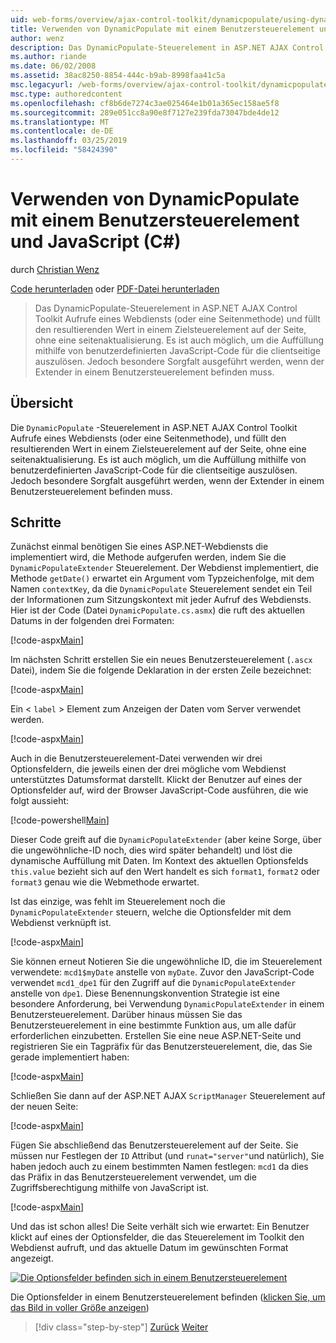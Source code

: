 ```yaml
---
uid: web-forms/overview/ajax-control-toolkit/dynamicpopulate/using-dynamicpopulate-with-a-user-control-and-javascript-cs
title: Verwenden von DynamicPopulate mit einem Benutzersteuerelement und JavaScript (c#) | Microsoft-Dokumentation
author: wenz
description: Das DynamicPopulate-Steuerelement in ASP.NET AJAX Control Toolkit Aufrufe eines Webdiensts (oder eine Seitenmethode) und füllt den resultierenden Wert in ein Zielsteuerelement, auf t...
ms.author: riande
ms.date: 06/02/2008
ms.assetid: 38ac8250-8854-444c-b9ab-8998faa41c5a
msc.legacyurl: /web-forms/overview/ajax-control-toolkit/dynamicpopulate/using-dynamicpopulate-with-a-user-control-and-javascript-cs
msc.type: authoredcontent
ms.openlocfilehash: cf8b6de7274c3ae025464e1b01a365ec158ae5f8
ms.sourcegitcommit: 289e051cc8a90e8f7127e239fda73047bde4de12
ms.translationtype: MT
ms.contentlocale: de-DE
ms.lasthandoff: 03/25/2019
ms.locfileid: "58424390"
---
```

<a name="using-dynamicpopulate-with-a-user-control-and-javascript-c"></a>Verwenden von DynamicPopulate mit einem Benutzersteuerelement und JavaScript (C#)
====================
durch [Christian Wenz](https://github.com/wenz)

[Code herunterladen](http://download.microsoft.com/download/d/8/f/d8f2f6f9-1b7c-46ad-9252-e1fc81bdea3e/dynamicpopulate2.cs.zip) oder [PDF-Datei herunterladen](http://download.microsoft.com/download/b/6/a/b6ae89ee-df69-4c87-9bfb-ad1eb2b23373/dynamicpopulate2CS.pdf)

> Das DynamicPopulate-Steuerelement in ASP.NET AJAX Control Toolkit Aufrufe eines Webdiensts (oder eine Seitenmethode) und füllt den resultierenden Wert in einem Zielsteuerelement auf der Seite, ohne eine seitenaktualisierung. Es ist auch möglich, um die Auffüllung mithilfe von benutzerdefinierten JavaScript-Code für die clientseitige auszulösen. Jedoch besondere Sorgfalt ausgeführt werden, wenn der Extender in einem Benutzersteuerelement befinden muss.


## <a name="overview"></a>Übersicht

Die `DynamicPopulate` -Steuerelement in ASP.NET AJAX Control Toolkit Aufrufe eines Webdiensts (oder eine Seitenmethode), und füllt den resultierenden Wert in einem Zielsteuerelement auf der Seite, ohne eine seitenaktualisierung. Es ist auch möglich, um die Auffüllung mithilfe von benutzerdefinierten JavaScript-Code für die clientseitige auszulösen. Jedoch besondere Sorgfalt ausgeführt werden, wenn der Extender in einem Benutzersteuerelement befinden muss.

## <a name="steps"></a>Schritte

Zunächst einmal benötigen Sie eines ASP.NET-Webdiensts die implementiert wird, die Methode aufgerufen werden, indem Sie die `DynamicPopulateExtender` Steuerelement. Der Webdienst implementiert, die Methode `getDate()` erwartet ein Argument vom Typzeichenfolge, mit dem Namen `contextKey`, da die `DynamicPopulate` Steuerelement sendet ein Teil der Informationen zum Sitzungskontext mit jeder Aufruf des Webdiensts. Hier ist der Code (Datei `DynamicPopulate.cs.asmx`) die ruft des aktuellen Datums in der folgenden drei Formaten:

[!code-aspx[Main](using-dynamicpopulate-with-a-user-control-and-javascript-cs/samples/sample1.aspx)]

Im nächsten Schritt erstellen Sie ein neues Benutzersteuerelement (`.ascx` Datei), indem Sie die folgende Deklaration in der ersten Zeile bezeichnet:

[!code-aspx[Main](using-dynamicpopulate-with-a-user-control-and-javascript-cs/samples/sample2.aspx)]

Ein &lt; `label` &gt; Element zum Anzeigen der Daten vom Server verwendet werden.

[!code-aspx[Main](using-dynamicpopulate-with-a-user-control-and-javascript-cs/samples/sample3.aspx)]

Auch in die Benutzersteuerelement-Datei verwenden wir drei Optionsfeldern, die jeweils einen der drei mögliche vom Webdienst unterstütztes Datumsformat darstellt. Klickt der Benutzer auf eines der Optionsfelder auf, wird der Browser JavaScript-Code ausführen, die wie folgt aussieht:

[!code-powershell[Main](using-dynamicpopulate-with-a-user-control-and-javascript-cs/samples/sample4.ps1)]

Dieser Code greift auf die `DynamicPopulateExtender` (aber keine Sorge, über die ungewöhnliche-ID noch, dies wird später behandelt) und löst die dynamische Auffüllung mit Daten. Im Kontext des aktuellen Optionsfelds `this.value` bezieht sich auf den Wert handelt es sich `format1`, `format2` oder `format3` genau wie die Webmethode erwartet.

Ist das einzige, was fehlt im Steuerelement noch die `DynamicPopulateExtender` steuern, welche die Optionsfelder mit dem Webdienst verknüpft ist.

[!code-aspx[Main](using-dynamicpopulate-with-a-user-control-and-javascript-cs/samples/sample5.aspx)]

Sie können erneut Notieren Sie die ungewöhnliche ID, die im Steuerelement verwendete: `mcd1$myDate` anstelle von `myDate`. Zuvor den JavaScript-Code verwendet `mcd1_dpe1` für den Zugriff auf die `DynamicPopulateExtender` anstelle von `dpe1`. Diese Benennungskonvention Strategie ist eine besondere Anforderung, bei Verwendung `DynamicPopulateExtender` in einem Benutzersteuerelement. Darüber hinaus müssen Sie das Benutzersteuerelement in eine bestimmte Funktion aus, um alle dafür erforderlichen einzubetten. Erstellen Sie eine neue ASP.NET-Seite und registrieren Sie ein Tagpräfix für das Benutzersteuerelement, die, das Sie gerade implementiert haben:

[!code-aspx[Main](using-dynamicpopulate-with-a-user-control-and-javascript-cs/samples/sample6.aspx)]

Schließen Sie dann auf der ASP.NET AJAX `ScriptManager` Steuerelement auf der neuen Seite:

[!code-aspx[Main](using-dynamicpopulate-with-a-user-control-and-javascript-cs/samples/sample7.aspx)]

Fügen Sie abschließend das Benutzersteuerelement auf der Seite. Sie müssen nur Festlegen der `ID` Attribut (und `runat="server"`und natürlich), Sie haben jedoch auch zu einem bestimmten Namen festlegen: `mcd1` da dies das Präfix in das Benutzersteuerelement verwendet, um die Zugriffsberechtigung mithilfe von JavaScript ist.

[!code-aspx[Main](using-dynamicpopulate-with-a-user-control-and-javascript-cs/samples/sample8.aspx)]

Und das ist schon alles! Die Seite verhält sich wie erwartet: Ein Benutzer klickt auf eines der Optionsfelder, die das Steuerelement im Toolkit den Webdienst aufruft, und das aktuelle Datum im gewünschten Format angezeigt.


[![Die Optionsfelder befinden sich in einem Benutzersteuerelement](using-dynamicpopulate-with-a-user-control-and-javascript-cs/_static/image2.png)](using-dynamicpopulate-with-a-user-control-and-javascript-cs/_static/image1.png)

Die Optionsfelder in einem Benutzersteuerelement befinden ([klicken Sie, um das Bild in voller Größe anzeigen](using-dynamicpopulate-with-a-user-control-and-javascript-cs/_static/image3.png))

> [!div class="step-by-step"]
> [Zurück](dynamically-populating-a-control-using-javascript-code-cs.md)
> [Weiter](dynamically-populating-a-control-vb.md)
